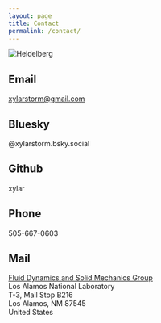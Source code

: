 ```yaml
---
layout: page
title: Contact
permalink: /contact/
---
```


![Heidelberg](https://upload.wikimedia.org/wikipedia/commons/9/9f/Heidelberg_DE_%2818778809608%29.jpg)

## Email

xylarstorm@gmail.com

## Bluesky

@xylarstorm.bsky.social‬

## Github

xylar

## Phone

505-667-0603

## Mail

[Fluid Dynamics and Solid Mechanics Group](https://www.lanl.gov/org/ddste/aldsc/theoretical/fluid-dynamics-solid-mechanics/index.php) <br/>
Los Alamos National Laboratory <br/>
T-3, Mail Stop B216 <br/>
Los Alamos, NM 87545 <br/>
United States
